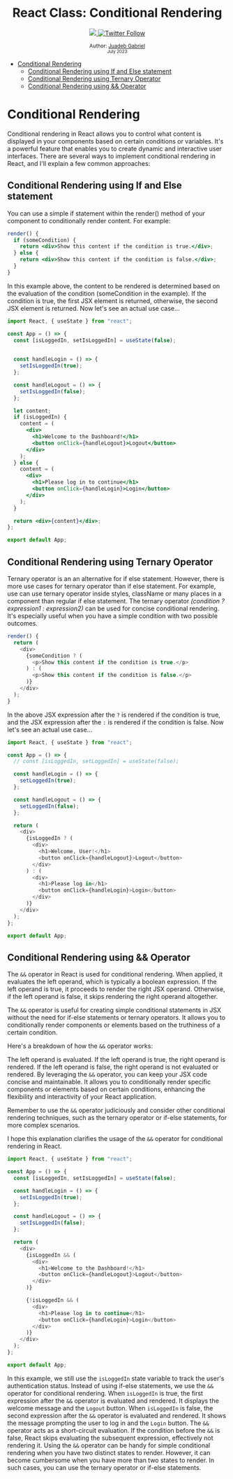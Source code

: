 <div align="center">
  <h1> React Class: Conditional Rendering</h1>
  <a class="header-badge" target="_blank" href="https://www.linkedin.com/in/juadebade/">
  <img src="https://img.shields.io/badge/style--5eba00.svg?label=LinkedIn&logo=linkedin&style=social">
  </a>
  <a class="header-badge" target="_blank" href="https://twitter.com/Juadeb1">
  <img alt="Twitter Follow" src="https://img.shields.io/twitter/follow/Juadeb1?style=social">
  </a>

<sub>Author:
<a href="https://www.linkedin.com/in/juadebade/" target="_blank">Juadeb Gabriel</a><br>
<small> July 2023</small>
</sub>

</div>

- [Conditional Rendering](#conditional-rendering)
  - [Conditional Rendering using If and Else statement](#conditional-rendering-using-if-and-else-statement)
  - [Conditional Rendering using Ternary Operator](#conditional-rendering-using-ternary-operator)
  - [Conditional Rendering using \&\& Operator](#conditional-rendering-using--operator)

# Conditional Rendering

Conditional rendering in React allows you to control what content is displayed in your components based on certain conditions or variables. It's a powerful feature that enables you to create dynamic and interactive user interfaces. There are several ways to implement conditional rendering in React, and I'll explain a few common approaches:

## Conditional Rendering using If and Else statement

You can use a simple if statement within the render() method of your component to conditionally render content. For example:

```jsx
render() {
  if (someCondition) {
    return <div>Show this content if the condition is true.</div>;
  } else {
    return <div>Show this content if the condition is false.</div>;
  }
}
```

In this example above, the content to be rendered is determined based on the evaluation of the condition (someCondition in the example). If the condition is true, the first JSX element is returned, otherwise, the second JSX element is returned.
Now let's see an actual use case...

```jsx
import React, { useState } from "react";

const App = () => {
  const [isLoggedIn, setIsLoggedIn] = useState(false);
 

  const handleLogin = () => {
    setIsLoggedIn(true);
  };

  const handleLogout = () => {
    setIsLoggedIn(false);
  };

  let content;
  if (isLoggedIn) {
    content = (
      <div>
        <h1>Welcome to the Dashboard!</h1>
        <button onClick={handleLogout}>Logout</button>
      </div>
    );
  } else {
    content = (
      <div>
        <h1>Please log in to continue</h1>
        <button onClick={handleLogin}>Login</button>
      </div>
    );
  }

  return <div>{content}</div>;
};

export default App;
```

## Conditional Rendering using Ternary Operator

Ternary operator is an an alternative for if else statement. However, there is more use cases for ternary operator than if else statement. For example, use can use ternary operator inside styles, className or many places in a component than regular if else statement. The ternary operator _(condition ? expression1 : expression2)_ can be used for concise conditional rendering. It's especially useful when you have a simple condition with two possible outcomes.

```js
render() {
  return (
    <div>
      {someCondition ? (
        <p>Show this content if the condition is true.</p>
      ) : (
        <p>Show this content if the condition is false.</p>
      )}
    </div>
  );
}
```

In the above JSX expression after the `?` is rendered if the condition is true, and the JSX expression after the `:` is rendered if the condition is false.
Now let's see an actual use case...

```js
import React, { useState } from "react";

const App = () => {
  // const [isLoggedIn, setLoggedIn] = useState(false);

  const handleLogin = () => {
    setLoggedIn(true);
  };

  const handleLogout = () => {
    setLoggedIn(false);
  };

  return (
    <div>
      {isLoggedIn ? (
        <div>
          <h1>Welcome, User!</h1>
          <button onClick={handleLogout}>Logout</button>
        </div>
      ) : (
        <div>
          <h1>Please log in</h1>
          <button onClick={handleLogin}>Login</button>
        </div>
      )}
    </div>
  );
};

export default App;
```

## Conditional Rendering using && Operator

The `&&` operator in React is used for conditional rendering. When applied, it evaluates the left operand, which is typically a boolean expression. If the left operand is true, it proceeds to render the right JSX operand. Otherwise, if the left operand is false, it skips rendering the right operand altogether.

The `&&` operator is useful for creating simple conditional statements in JSX without the need for if-else statements or ternary operators. It allows you to conditionally render components or elements based on the truthiness of a certain condition.

Here's a breakdown of how the `&&` operator works:

The left operand is evaluated.
If the left operand is true, the right operand is rendered.
If the left operand is false, the right operand is not evaluated or rendered.
By leveraging the `&&` operator, you can keep your JSX code concise and maintainable. It allows you to conditionally render specific components or elements based on certain conditions, enhancing the flexibility and interactivity of your React application.

Remember to use the `&&` operator judiciously and consider other conditional rendering techniques, such as the ternary operator or if-else statements, for more complex scenarios.

I hope this explanation clarifies the usage of the `&&` operator for conditional rendering in React.

```js
import React, { useState } from "react";

const App = () => {
  const [isLoggedIn, setIsLoggedIn] = useState(false);

  const handleLogin = () => {
    setIsLoggedIn(true);
  };

  const handleLogout = () => {
    setIsLoggedIn(false);
  };

  return (
    <div>
      {isLoggedIn && (
        <div>
          <h1>Welcome to the Dashboard!</h1>
          <button onClick={handleLogout}>Logout</button>
        </div>
      )}

      {!isLoggedIn && (
        <div>
          <h1>Please log in to continue</h1>
          <button onClick={handleLogin}>Login</button>
        </div>
      )}
    </div>
  );
};

export default App;


```

In this example, we still use the `isLoggedIn` state variable to track the user's authentication status. Instead of using if-else statements, we use the `&&` operator for conditional rendering. When `isLoggedIn` is true, the first expression after the `&&` operator is evaluated and rendered. It displays the welcome message and the `Logout` button. When `isLoggedIn` is false, the second expression after the `&&` operator is evaluated and rendered. It shows the message prompting the user to log in and the `Login` button. The `&&` operator acts as a short-circuit evaluation. If the condition before the `&&` is false, React skips evaluating the subsequent expression, effectively not rendering it. Using the `&&` operator can be handy for simple conditional rendering when you have two distinct states to render. However, it can become cumbersome when you have more than two states to render. In such cases, you can use the ternary operator or if-else statements.
